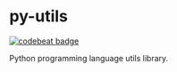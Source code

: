 # py-utils
[![codebeat badge](https://codebeat.co/badges/79769141-a8fd-40a0-8763-40c5d82c71d6)](https://codebeat.co/projects/github-com-damonthecricket-py-utils-master)

Python programming language utils library.
